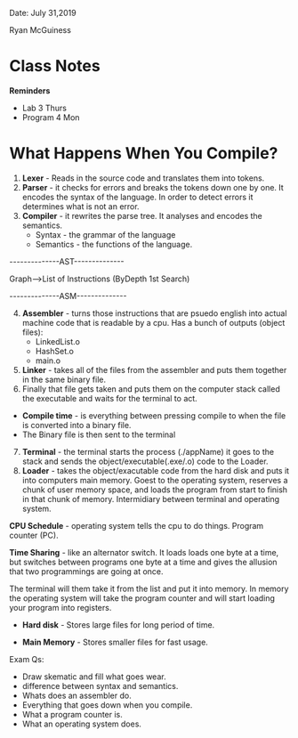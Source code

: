 Date: July 31,2019

Ryan McGuiness

# Class Notes
**Reminders**
- Lab 3 Thurs
- Program 4 Mon

# What Happens When You Compile?
1. **Lexer** - Reads in the source code and translates them into tokens. 
2. **Parser** - it checks for errors and breaks the tokens down one by one. It encodes the syntax of the language. In order to detect errors it determines what is not an error. 
3. **Compiler** - it rewrites the parse tree. It analyses and encodes the semantics. 
	- Syntax - the grammar of the language
	- Semantics - the functions of the language. 

--------------AST--------------

Graph-->List of Instructions (ByDepth 1st Search)

--------------ASM--------------

4. **Assembler** - turns those instructions that are psuedo english into actual machine code that is readable by a cpu. Has a bunch of outputs (object files):
	- LinkedList.o
	- HashSet.o
	- main.o
5. **Linker** - takes all of the files from the assembler and puts them together in the same binary file. 
6. Finally that file gets taken and puts them on the computer stack called the executable and waits for the terminal to act.  

- **Compile time** - is everything between pressing compile to when the file is converted into a binary file.
- The Binary file is then sent to the terminal
7. **Terminal** - the terminal starts the process (./appName) it goes to the stack and sends the object/executable(.exe/.o) code to the Loader. 
8. **Loader** - takes the object/exacutable code from the hard disk and puts it into computers main memory. Goest to the operating system, reserves a chunk of user memory space, and loads the program from start to finish in that chunk of memory. Intermidiary between terminal and operating system.

**CPU Schedule** -  operating system tells the cpu to do things. Program counter (PC). 

**Time Sharing** - like an alternator switch. It loads loads one byte at a time, but switches between programs one byte at a time and gives the allusion that two programmings are going at once. 

The terminal will them take it from the list and put it into memory. In memory the operating system will take the program counter and will start loading your program into registers.

- **Hard disk** - Stores large files for long period of time.

- **Main Memory** - Stores smaller files for fast usage.

Exam Qs:
- Draw skematic and fill what goes wear.
- difference between syntax and semantics.
- Whats does an assembler do.
- Everything that goes down when you compile.
- What a program counter is. 
- What an operating system does. 











